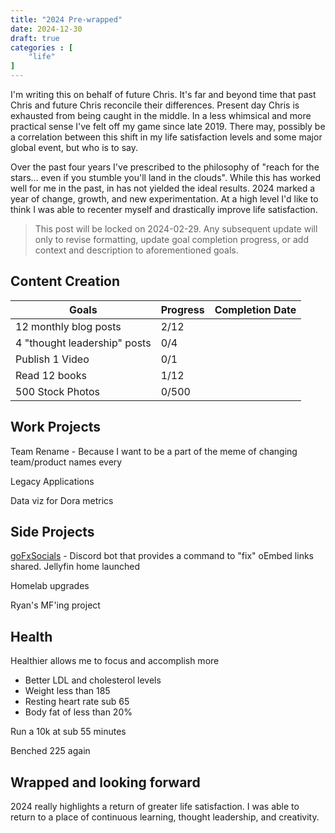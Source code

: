 ```yaml
---
title: "2024 Pre-wrapped"
date: 2024-12-30
draft: true
categories : [
    "life"
]
---
```


I'm writing this on behalf of future Chris. It's far and beyond time that past Chris and future Chris reconcile their differences. Present day Chris is exhausted from being caught in the middle. In a less whimsical and more practical sense I've felt off my game since late 2019. There may, possibly be a correlation between this shift in my life satisfaction levels and some major global event, but who is to say. 

Over the past four years I've prescribed to the philosophy of "reach for the stars... even if you stumble you'll land in the clouds". While this has worked well for me in the past, in has not yielded the ideal results. 2024 marked a year of change, growth, and new experimentation. At a high level I'd like to think I was able to recenter myself and drastically improve life satisfaction. 

> This post will be locked on 2024-02-29. Any subsequent update will only to revise formatting, update goal completion progress, or add context and description to aforementioned goals. 

## Content Creation

| Goals                        | Progress | Completion Date |
|------------------------------|----------|-----------------|
| 12 monthly blog posts        | 2/12     |                 |
| 4 "thought leadership" posts | 0/4      |                 |
| Publish 1 Video              | 0/1      |                 |
| Read 12 books                | 1/12     |                 |
| 500 Stock Photos             | 0/500    |                 |

## Work Projects

Team Rename - Because I want to be a part of the meme of changing team/product names every 

Legacy Applications

Data viz for Dora metrics

## Side Projects

[goFxSocials](https://github.com/aczietlow/goFxSocials) - Discord bot that provides a command to "fix" oEmbed links shared. 
Jellyfin home launched

Homelab upgrades

Ryan's MF'ing project

## Health

Healthier allows me to focus and accomplish more
* Better LDL and cholesterol levels
* Weight less than 185
* Resting heart rate sub 65
* Body fat of less than 20%

Run a 10k at sub 55 minutes

Benched 225 again

## Wrapped and looking forward

2024 really highlights a return of greater life satisfaction. I was able to return to a place of continuous learning, thought leadership, and creativity. 
